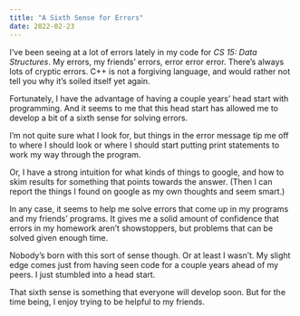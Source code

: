 ```yaml
---
title: "A Sixth Sense for Errors"
date: 2022-02-23
---
```


I’ve been seeing at a lot of errors lately in my code for _CS 15: Data Structures_. My errors, my friends’ errors, error error error. There’s always lots of cryptic errors. C++ is not a forgiving language, and would rather not tell you why it’s soiled itself yet again.

Fortunately, I have the advantage of having a couple years’ head start with programming. And it seems to me that this head start has allowed me to develop a bit of a sixth sense for solving errors.

I’m not quite sure what I look for, but things in the error message tip me off to where I should look or where I should start putting print statements to work my way through the program.

Or, I have a strong intuition for what kinds of things to google, and how to skim results for something that points towards the answer. (Then I can report the things I found on google as my own thoughts and seem smart.)

In any case, it seems to help me solve errors that come up in my programs and my friends’ programs. It gives me a solid amount of confidence that errors in my homework aren’t showstoppers, but problems that can be solved given enough time.

Nobody’s born with this sort of sense though. Or at least I wasn’t. My slight edge comes just from having seen code for a couple years ahead of my peers. I just stumbled into a head start.

That sixth sense is something that everyone will develop soon. But for the time being, I enjoy trying to be helpful to my friends.
